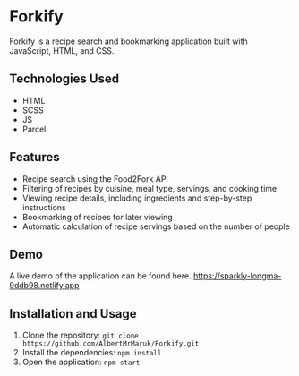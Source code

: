 # Forkify
Forkify is a recipe search and bookmarking application built with JavaScript, HTML, and CSS.

## Technologies Used 
- HTML
- SCSS
- JS
- Parcel

## Features
- Recipe search using the Food2Fork API
- Filtering of recipes by cuisine, meal type, servings, and cooking time
- Viewing recipe details, including ingredients and step-by-step instructions
- Bookmarking of recipes for later viewing
- Automatic calculation of recipe servings based on the number of people


## Demo
A live demo of the application can be found here.
https://sparkly-longma-9ddb98.netlify.app

## Installation and Usage
1. Clone the repository:
``
git clone https://github.com/AlbertMrMaruk/Forkify.git
``
2. Install the dependencies:
``
npm install
``
3. Open the application:
``
npm start
``

